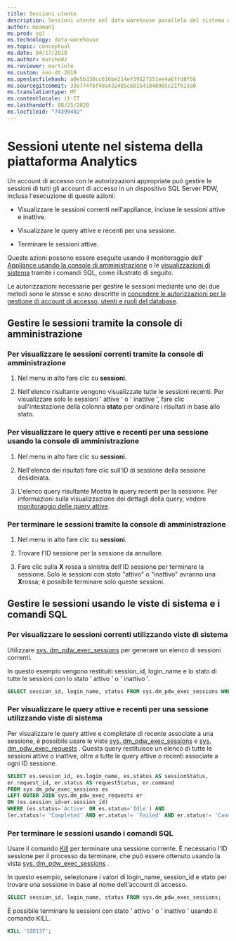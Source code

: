 ```yaml
---
title: Sessioni utente
description: Sessioni utente nel data warehouse parallelo del sistema della piattaforma Analytics.
author: mzaman1
ms.prod: sql
ms.technology: data-warehouse
ms.topic: conceptual
ms.date: 04/17/2018
ms.author: murshedz
ms.reviewer: martinle
ms.custom: seo-dt-2019
ms.openlocfilehash: a0e5b338cc616be214ef39527551ee4a6ffd8f56
ms.sourcegitcommit: 33e774fbf48a432485c601541840905c21f613a0
ms.translationtype: MT
ms.contentlocale: it-IT
ms.lasthandoff: 08/25/2020
ms.locfileid: "74399402"
---
```

# <a name="user-sessions-in-analytics-platform-system"></a>Sessioni utente nel sistema della piattaforma Analytics
Un account di accesso con le autorizzazioni appropriate può gestire le sessioni di tutti gli account di accesso in un dispositivo SQL Server PDW, inclusa l'esecuzione di queste azioni:  
  
-   Visualizzare le sessioni correnti nell'appliance, incluse le sessioni attive e inattive.  
  
-   Visualizzare le query attive e recenti per una sessione.  
  
-   Terminare le sessioni attive.  
  
Queste azioni possono essere eseguite usando il monitoraggio dell' [Appliance usando la console di amministrazione](monitor-the-appliance-by-using-the-admin-console.md) o le [visualizzazioni di sistema](tsql-system-views.md) tramite i comandi SQL, come illustrato di seguito.  
  
Le autorizzazioni necessarie per gestire le sessioni mediante uno dei due metodi sono le stesse e sono descritte in [concedere le autorizzazioni per la gestione di account di accesso, utenti e ruoli del database](grant-permissions.md#grant-permissions-to-manage-logins-users-and-database-roles).  
  
## <a name="manage-sessions-by-using-the-admin-console"></a>Gestire le sessioni tramite la console di amministrazione  
  
### <a name="to-view-current-sessions-by-using-the-admin-console"></a>Per visualizzare le sessioni correnti tramite la console di amministrazione  
  
1.  Nel menu in alto fare clic su **sessioni**.  
  
2.  Nell'elenco risultante vengono visualizzate tutte le sessioni recenti. Per visualizzare solo le sessioni ' attive ' o ' inattive ', fare clic sull'intestazione della colonna **stato** per ordinare i risultati in base allo stato.  
  
### <a name="to-view-active-and-recent-queries-for-a-session-by-using-the-admin-console"></a>Per visualizzare le query attive e recenti per una sessione usando la console di amministrazione  
  
1.  Nel menu in alto fare clic su **sessioni**.  
  
2.  Nell'elenco dei risultati fare clic sull'ID di sessione della sessione desiderata.  
  
3.  L'elenco query risultante Mostra le query recenti per la sessione. Per informazioni sulla visualizzazione dei dettagli della query, vedere [monitoraggio delle query attive](monitoring-active-queries.md).  
  
### <a name="to-end-sessions-by-using-the-admin-console"></a>Per terminare le sessioni tramite la console di amministrazione  
  
1.  Nel menu in alto fare clic su **sessioni**.  
  
2.  Trovare l'ID sessione per la sessione da annullare.  
  
3.  Fare clic sulla **X** rossa a sinistra dell'ID sessione per terminare la sessione. Solo le sessioni con stato "attivo" o "inattivo" avranno una **X**rossa; è possibile terminare solo queste sessioni.  
  
## <a name="manage-sessions-by-using-system-views-and-sql-commands"></a>Gestire le sessioni usando le viste di sistema e i comandi SQL  
  
### <a name="to-view-current-sessions-by-using-system-views"></a>Per visualizzare le sessioni correnti utilizzando viste di sistema  
Utilizzare [sys. dm_pdw_exec_sessions](../relational-databases/system-dynamic-management-views/sys-dm-pdw-exec-sessions-transact-sql.md) per generare un elenco di sessioni correnti.  
  
In questo esempio vengono restituiti session_id, login_name e lo stato di tutte le sessioni con lo stato ' attivo ' o ' inattivo '.  
  
```sql  
SELECT session_id, login_name, status FROM sys.dm_pdw_exec_sessions WHERE status='Active' OR status='Idle';  
```  
  
### <a name="to-view-active-and-recent-queries-for-a-session-by-using-system-views"></a>Per visualizzare le query attive e recenti per una sessione utilizzando viste di sistema  
Per visualizzare le query attive e completate di recente associate a una sessione, è possibile usare le viste [sys. dm_pdw_exec_sessions](../relational-databases/system-dynamic-management-views/sys-dm-pdw-exec-sessions-transact-sql.md) e [sys. dm_pdw_exec_requests](../relational-databases/system-dynamic-management-views/sys-dm-pdw-exec-requests-transact-sql.md) . Questa query restituisce un elenco di tutte le sessioni attive o inattive, oltre a tutte le query attive o recenti associate a ogni ID sessione.  
  
```sql  
SELECT es.session_id, es.login_name, es.status AS sessionStatus,   
er.request_id, er.status AS requestStatus, er.command   
FROM sys.dm_pdw_exec_sessions es   
LEFT OUTER JOIN sys.dm_pdw_exec_requests er   
ON (es.session_id=er.session_id)   
WHERE (es.status='Active' OR es.status='Idle') AND   
(er.status!= 'Completed' AND er.status!= 'Failed' AND er.status!= 'Cancelled');  
```  
  
### <a name="to-end-sessions-by-using-sql-commands"></a>Per terminare le sessioni usando i comandi SQL  
Usare il comando [Kill](../t-sql/language-elements/kill-transact-sql.md) per terminare una sessione corrente. È necessario l'ID sessione per il processo da terminare, che può essere ottenuto usando la vista [sys. dm_pdw_exec_sessions](../relational-databases/system-dynamic-management-views/sys-dm-pdw-exec-sessions-transact-sql.md) .  
  
In questo esempio, selezionare i valori di login_name, session_id e stato per trovare una sessione in base al nome dell'account di accesso.  
  
```sql  
SELECT session_id, login_name, status FROM sys.dm_pdw_exec_sessions;  
```  
  
È possibile terminare le sessioni con stato ' attivo ' o ' inattivo ' usando il comando KILL.  
  
```sql  
KILL 'SID137';  
```  
  
<!-- MISSING LINKS 
## See Also  
[Common Metadata Query Examples &#40;SQL Server PDW&#41;](../sqlpdw/common-metadata-query-examples-sql-server-pdw.md)  
-->
  
